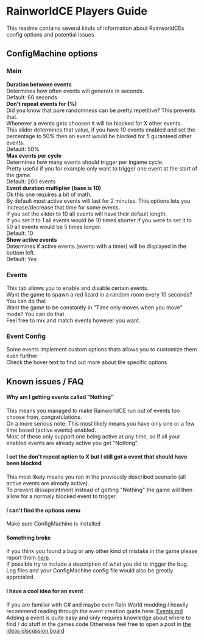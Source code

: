 ﻿# RainworldCE Players Guide
This readme contains several kinds of information about RainworldCEs config options and potential issues.
## ConfigMachine options
### Main
**Duration between events**  
Determines how often events will generate in seconds.  
Default: 60 seconds  
**Don't repeat events for (%)**  
Did you know that pure randomness can be pretty repetitive? This prevents that.  
Whenever a events gets choosen it will be blocked for X other events.  
This slider determines that value, if you have 10 events enabled and set the percentage to 50% then an event would be blocked for 5 guranteed other events.  
Default: 50%  
**Max events per cycle**  
Determines how many events should trigger per ingame cycle.  
Pretty useful if you for example only want to trigger one event at the start of the game.  
Default: 200 events  
**Event duration multiplier (base is 10)**  
Ok this one requires a bit of math.  
By default most active events will last for 2 minutes. This options lets you increase/decrease that time for some events.  
If you set the slider to 10 all events will have their default length.  
If you set it to 1 all events would be 10 times shorter
If you were to set it to 50 all events would be 5 times longer.  
Default: 10  
**Show active events**  
Determines if active events (events with a timer) will be displayed in the bottom left.  
Default: Yes

### Events
This tab allows you to enable and disable certain events.  
Want the game to spawn a red lizard in a random room every 10 seconds? You can do that  
Want the game to be constantly in "Time only moves when you move" mode? You can do that  
Feel free to mix and match events however you want.

### Event Config
Some events implement custom options thats allows you to customize them even further  
Check the hover text to find out more about the specific options

## Known issues / FAQ
#### Why am I getting events called "Nothing"
This means you managed to make RainworldCE run out of events too choose from, congratulations.  
On a more serious note: This most likely means you have only one or a few time based (active events) enabled.  
Most of these only support one being active at any time, so if all your enabled events are already active you get "Nothing".
#### I set the don't repeat option to X but I still got a event that should have been blocked
This most likely means you ran in the previously described scenario (all active events are already active).  
To prevent dissapointment instead of getting "Nothing" the game will then allow for a normaly blocked event to trigger.
#### I can't find the options menu
Make sure ConfigMachine is installed
#### Something broke
If you think you found a bug or any other kind of mistake in the game please report them [here](https://github.com/Gamer025/RainworldCE/issues).  
If possible try to include a description of what you did to trigger the bug.  
Log files and your ConfigMachine config file would also be greatly apprciated.
#### I have a cool idea for an event
If you are familiar with C# and maybe even Rain World modding I heavily recommend reading through the event creation guide here: [Events.md](/Docs/events.md)  
Adding a event is quite easy and only requires knowledge about where to find / do stuff in the games code 
Otherwise feel free to open a post in [the ideas discussion board](https://github.com/Gamer025/RainworldCE/discussions/categories/ideas) 